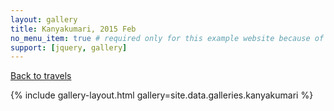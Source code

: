 ```yaml
---
layout: gallery
title: Kanyakumari, 2015 Feb
no_menu_item: true # required only for this example website because of menu construction
support: [jquery, gallery]
---
```


[Back to travels](/travels)


<!-- All images licensed under [CC-BY-NC-SA license][license].
[license]: http://creativecommons.org/licenses/by-nc-sa/4.0/ -->

{% include gallery-layout.html gallery=site.data.galleries.kanyakumari %}


